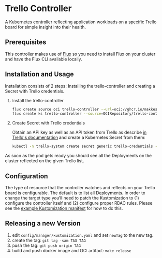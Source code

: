 # Trello Controller

A Kubernetes controller reflecting application workloads on a specific Trello board for simple insight into their health.

## Prerequisites

This controller makes use of [Flux](https://fluxcd.io) so you need to install Flux on your cluster and have the Flux CLI available locally.

## Installation and Usage

Installation consists of 2 steps: Installing the trello-controller and creating a Secret with Trello credentials.

1. Install the trello-controller

   ```sh
   flux create source oci trello-controller --url=oci://ghcr.io/makkes/manifests/trello-controller --tag-semver=* --interval=10m
   flux create ks trello-controller --source=OCIRepository/trello-controller --path=./config/default --interval=1h

1. Create Secret with Trello credentials
   
   Obtain an API key as well as an API token from Trello as describe [in Trello's documentation](https://developer.atlassian.com/cloud/trello/guides/rest-api/api-introduction/#authentication-and-authorization) and create a Kubernetes Secret from them:

   ```sh
   kubectl -n trello-system create secret generic trello-credentials --from-literal=api-key=YOUR_API_KEY --from-literal=api-token=YOUR_API_TOKEN --from-literal=list-id=YOUR_LIST_ID
   ```

As soon as the pod gets ready you should see all the Deployments on the cluster reflected on the given Trello list.

## Configuration

The type of resource that the controller watches and reflects on your Trello board is configurable. The default is to list all Deployments. In order to change the target type you'll need to patch the Kustomization to (1) configure the controller itself and (2) configure proper RBAC rules. Please see the [example Kustomization manifest](config/examples/watch-kustomizations.yaml) for how to do this.

## Releasing a new Version

1. edit `config/manager/kustomization.yaml` and set `newTag` to the new tag.
1. create the tag: `git tag -sam TAG TAG`
1. push the tag: `git push origin TAG`
1. build and push docker image and OCI artifact: `make release`
